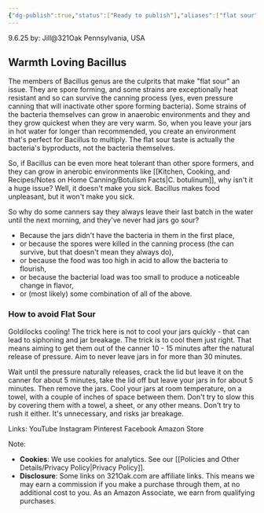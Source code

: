 ```yaml
---
{"dg-publish":true,"status":["Ready to publish"],"aliases":["flat sour"],"permalink":"/kitchen-cooking-and-recipes/notes-on-home-canning/flat-sour/","dgPassFrontmatter":true,"noteIcon":""}
---
```


9.6.25
by: Jill@321Oak
Pennsylvania, USA

## Warmth Loving Bacillus

The members of Bacillus genus are the culprits that make "flat sour" an issue. They are spore forming, and some strains are exceptionally heat resistant and so can survive the canning process (yes, even pressure canning that will inactivate other spore forming bacteria). Some strains of the bacteria themselves can grow in anaerobic environments and they and they grow quickest when they are very warm. So, when you leave your jars in hot water for longer than recommended, you create an environment that's perfect for Bacillus to multiply. The flat sour taste is actually the bacteria's byproducts, not the bacteria themselves. 

So, if Bacillus can be even more heat tolerant than other spore formers, and they can grow in anerobic environments like [[Kitchen, Cooking, and Recipes/Notes on Home Canning/Botulism Facts\|C. botulinum]], why isn't it a huge issue? Well, it doesn't make you sick. Bacillus makes food unpleasant, but it won't make you sick. 

So why do some canners say they always leave their last batch in the water until the next morning, and they've never had jars go sour? 
- Because the jars didn't have the bacteria in them in the first place, 
- or because the spores were killed in the canning process (the can survive, but that doesn't mean they always do), 
- or because the food was too high in acid to allow the bacteria to flourish, 
- or because the bacterial load was too small to produce a noticeable change in flavor, 
- or (most likely) some combination of all of the above. 

### How to avoid Flat Sour
Goldilocks cooling! The trick here is not to cool your jars quickly - that can lead to siphoning and jar breakage. The trick is to cool them just right. That means aiming to get them out of the canner 10 - 15 minutes after the natural release of pressure. Aim to never leave jars in for more than 30 minutes.

Wait until the pressure naturally releases, crack the lid but leave it on the canner for about 5 minutes, take the lid off but leave your jars in for about 5 minutes. Then remove the jars. Cool your jars at room temperature, on a towel, with a couple of inches of space between them. Don't try to slow this by covering them with a towel, a sheet, or any other means. Don't try to rush it either. It's unnecessary, and risks jar breakage.


Links:
YouTube
Instagram
Pinterest
Facebook
Amazon Store

Note:
- **Cookies**: We use cookies for analytics. See our [[Policies and Other Details/Privacy Policy\|Privacy Policy]].
- **Disclosure**: Some links on 321Oak.com are affiliate links. This means we may earn a commission if you make a purchase through them, at no additional cost to you. As an Amazon Associate, we earn from qualifying purchases.